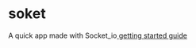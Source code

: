 soket
=====
A quick app made with Socket_io[ getting started guide](http://socket.io/get-started/)


